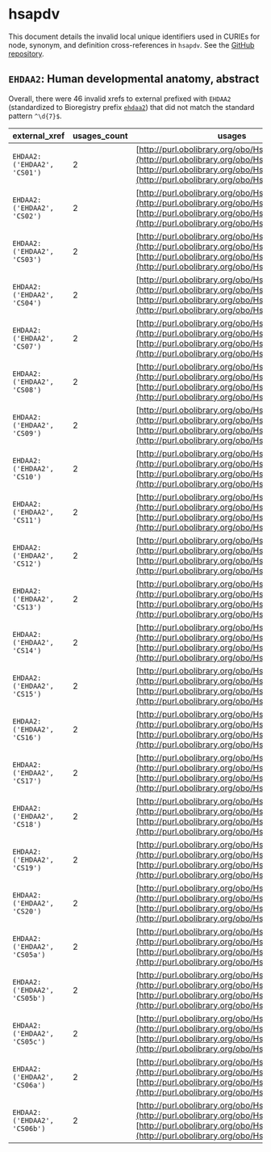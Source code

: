 # hsapdv

This document details the invalid local unique identifiers used in CURIEs
for node, synonym, and definition cross-references in `hsapdv`. See the [GitHub repository](https://github.com/obophenotype/developmental-stage-ontologies).


## `EHDAA2`: Human developmental anatomy, abstract

Overall, there were 46 invalid
xrefs to external prefixed with `EHDAA2` (standardized to Bioregistry
prefix [`ehdaa2`](https://bioregistry.io/ehdaa2)) that
did not match the standard pattern `^\d{7}$`.

| external_xref                |   usages_count | usages                                                                                                                                                                                         |
|------------------------------|----------------|------------------------------------------------------------------------------------------------------------------------------------------------------------------------------------------------|
| `EHDAA2:('EHDAA2', 'CS01')`  |              2 | [http://purl.obolibrary.org/obo/HsapDv_0000003](http://purl.obolibrary.org/obo/HsapDv_0000003), [http://purl.obolibrary.org/obo/HsapDv_0000003](http://purl.obolibrary.org/obo/HsapDv_0000003) |
| `EHDAA2:('EHDAA2', 'CS02')`  |              2 | [http://purl.obolibrary.org/obo/HsapDv_0000005](http://purl.obolibrary.org/obo/HsapDv_0000005), [http://purl.obolibrary.org/obo/HsapDv_0000005](http://purl.obolibrary.org/obo/HsapDv_0000005) |
| `EHDAA2:('EHDAA2', 'CS03')`  |              2 | [http://purl.obolibrary.org/obo/HsapDv_0000007](http://purl.obolibrary.org/obo/HsapDv_0000007), [http://purl.obolibrary.org/obo/HsapDv_0000007](http://purl.obolibrary.org/obo/HsapDv_0000007) |
| `EHDAA2:('EHDAA2', 'CS04')`  |              2 | [http://purl.obolibrary.org/obo/HsapDv_0000008](http://purl.obolibrary.org/obo/HsapDv_0000008), [http://purl.obolibrary.org/obo/HsapDv_0000008](http://purl.obolibrary.org/obo/HsapDv_0000008) |
| `EHDAA2:('EHDAA2', 'CS07')`  |              2 | [http://purl.obolibrary.org/obo/HsapDv_0000013](http://purl.obolibrary.org/obo/HsapDv_0000013), [http://purl.obolibrary.org/obo/HsapDv_0000013](http://purl.obolibrary.org/obo/HsapDv_0000013) |
| `EHDAA2:('EHDAA2', 'CS08')`  |              2 | [http://purl.obolibrary.org/obo/HsapDv_0000014](http://purl.obolibrary.org/obo/HsapDv_0000014), [http://purl.obolibrary.org/obo/HsapDv_0000014](http://purl.obolibrary.org/obo/HsapDv_0000014) |
| `EHDAA2:('EHDAA2', 'CS09')`  |              2 | [http://purl.obolibrary.org/obo/HsapDv_0000016](http://purl.obolibrary.org/obo/HsapDv_0000016), [http://purl.obolibrary.org/obo/HsapDv_0000016](http://purl.obolibrary.org/obo/HsapDv_0000016) |
| `EHDAA2:('EHDAA2', 'CS10')`  |              2 | [http://purl.obolibrary.org/obo/HsapDv_0000017](http://purl.obolibrary.org/obo/HsapDv_0000017), [http://purl.obolibrary.org/obo/HsapDv_0000017](http://purl.obolibrary.org/obo/HsapDv_0000017) |
| `EHDAA2:('EHDAA2', 'CS11')`  |              2 | [http://purl.obolibrary.org/obo/HsapDv_0000018](http://purl.obolibrary.org/obo/HsapDv_0000018), [http://purl.obolibrary.org/obo/HsapDv_0000018](http://purl.obolibrary.org/obo/HsapDv_0000018) |
| `EHDAA2:('EHDAA2', 'CS12')`  |              2 | [http://purl.obolibrary.org/obo/HsapDv_0000019](http://purl.obolibrary.org/obo/HsapDv_0000019), [http://purl.obolibrary.org/obo/HsapDv_0000019](http://purl.obolibrary.org/obo/HsapDv_0000019) |
| `EHDAA2:('EHDAA2', 'CS13')`  |              2 | [http://purl.obolibrary.org/obo/HsapDv_0000020](http://purl.obolibrary.org/obo/HsapDv_0000020), [http://purl.obolibrary.org/obo/HsapDv_0000020](http://purl.obolibrary.org/obo/HsapDv_0000020) |
| `EHDAA2:('EHDAA2', 'CS14')`  |              2 | [http://purl.obolibrary.org/obo/HsapDv_0000021](http://purl.obolibrary.org/obo/HsapDv_0000021), [http://purl.obolibrary.org/obo/HsapDv_0000021](http://purl.obolibrary.org/obo/HsapDv_0000021) |
| `EHDAA2:('EHDAA2', 'CS15')`  |              2 | [http://purl.obolibrary.org/obo/HsapDv_0000022](http://purl.obolibrary.org/obo/HsapDv_0000022), [http://purl.obolibrary.org/obo/HsapDv_0000022](http://purl.obolibrary.org/obo/HsapDv_0000022) |
| `EHDAA2:('EHDAA2', 'CS16')`  |              2 | [http://purl.obolibrary.org/obo/HsapDv_0000023](http://purl.obolibrary.org/obo/HsapDv_0000023), [http://purl.obolibrary.org/obo/HsapDv_0000023](http://purl.obolibrary.org/obo/HsapDv_0000023) |
| `EHDAA2:('EHDAA2', 'CS17')`  |              2 | [http://purl.obolibrary.org/obo/HsapDv_0000024](http://purl.obolibrary.org/obo/HsapDv_0000024), [http://purl.obolibrary.org/obo/HsapDv_0000024](http://purl.obolibrary.org/obo/HsapDv_0000024) |
| `EHDAA2:('EHDAA2', 'CS18')`  |              2 | [http://purl.obolibrary.org/obo/HsapDv_0000025](http://purl.obolibrary.org/obo/HsapDv_0000025), [http://purl.obolibrary.org/obo/HsapDv_0000025](http://purl.obolibrary.org/obo/HsapDv_0000025) |
| `EHDAA2:('EHDAA2', 'CS19')`  |              2 | [http://purl.obolibrary.org/obo/HsapDv_0000026](http://purl.obolibrary.org/obo/HsapDv_0000026), [http://purl.obolibrary.org/obo/HsapDv_0000026](http://purl.obolibrary.org/obo/HsapDv_0000026) |
| `EHDAA2:('EHDAA2', 'CS20')`  |              2 | [http://purl.obolibrary.org/obo/HsapDv_0000027](http://purl.obolibrary.org/obo/HsapDv_0000027), [http://purl.obolibrary.org/obo/HsapDv_0000027](http://purl.obolibrary.org/obo/HsapDv_0000027) |
| `EHDAA2:('EHDAA2', 'CS05a')` |              2 | [http://purl.obolibrary.org/obo/HsapDv_0000031](http://purl.obolibrary.org/obo/HsapDv_0000031), [http://purl.obolibrary.org/obo/HsapDv_0000031](http://purl.obolibrary.org/obo/HsapDv_0000031) |
| `EHDAA2:('EHDAA2', 'CS05b')` |              2 | [http://purl.obolibrary.org/obo/HsapDv_0000032](http://purl.obolibrary.org/obo/HsapDv_0000032), [http://purl.obolibrary.org/obo/HsapDv_0000032](http://purl.obolibrary.org/obo/HsapDv_0000032) |
| `EHDAA2:('EHDAA2', 'CS05c')` |              2 | [http://purl.obolibrary.org/obo/HsapDv_0000033](http://purl.obolibrary.org/obo/HsapDv_0000033), [http://purl.obolibrary.org/obo/HsapDv_0000033](http://purl.obolibrary.org/obo/HsapDv_0000033) |
| `EHDAA2:('EHDAA2', 'CS06a')` |              2 | [http://purl.obolibrary.org/obo/HsapDv_0000034](http://purl.obolibrary.org/obo/HsapDv_0000034), [http://purl.obolibrary.org/obo/HsapDv_0000034](http://purl.obolibrary.org/obo/HsapDv_0000034) |
| `EHDAA2:('EHDAA2', 'CS06b')` |              2 | [http://purl.obolibrary.org/obo/HsapDv_0000035](http://purl.obolibrary.org/obo/HsapDv_0000035), [http://purl.obolibrary.org/obo/HsapDv_0000035](http://purl.obolibrary.org/obo/HsapDv_0000035) |

